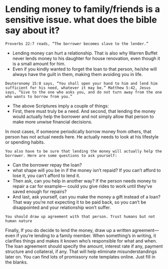 # Lending money to family/friends is a sensitive issue. what does the bible say about it?

`Proverbs 22:7 reads, “The borrower becomes slave to the lender.”`
- Lending money can hurt a relationship. That is also why Warren Buffet never lends money to his daughter for house renovation, even though it is a small amount for him.
- Even if you kindly wanted to forget the loan to that person, he/she will always have the guilt in them, making them avoiding you in life.

`Deuteronomy 15:8 says, “You shall open your hand to him and lend him sufficient for his need, whatever it may be.” Matthew 5:42, Jesus says, “Give to the one who asks you, and do not turn away from the one who wants to borrow from you.”`
- The above Scriptures imply a couple of things:
- First, there must truly be a need. And second, that lending the money would actually help the borrower and not simply allow that person to make more unwise financial decisions.

In most cases, if someone periodically borrow money from others, that person has not actual needs here. He actually needs to look at his lifestyle or spending habits.

`You also have to be sure that lending the money will actually help the borrower. Here are some questions to ask yourself:`
- Can the borrower repay the loan? 
- what shape will you be in if the money isn’t repaid? If you can’t afford to lose it, you can’t afford to lend it.
- Then ask, can you help in another way? If the person needs money to repair a car for example— could you give rides to work until they’ve saved enough for repairs?
- And last, ask yourself, can you make the money a gift instead of a loan? That way you’re not expecting it to be paid back, so you can’t be disappointed and your relationship won’t suffer. 

`You should draw up agreement with that person. Trust humans but not human nature`

Finally, If you do decide to lend the money, draw up a written agreement— even if you’re lending to a family member. When something’s in writing, it clarifies things and makes it known who’s responsible for what and when.
The loan agreement should specify the amount, interest rate if any, payment structure and collateral, if any. That will help eliminate misunderstandings later on. You can find lots of promissory note templates online. Just fill in the blanks.
